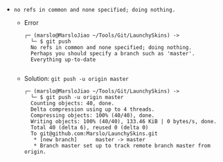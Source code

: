 - `no refs in common and none specified; doing nothing.`
    - Error
        <pre><code>┌─ (marslo@MarsloJiao ~/Tools/Git/LaunchySkins) ->
        └─ $ git push
        No refs in common and none specified; doing nothing.
        Perhaps you should specify a branch such as 'master'.
        Everything up-to-date
        </code></pre>

  - Solution: `git push -u origin master`
      <pre><code>┌─ (marslo@MarsloJiao ~/Tools/Git/LaunchySkins) ->
      └─ $ git push -u origin master
      Counting objects: 40, done.
      Delta compression using up to 4 threads.
      Compressing objects: 100% (40/40), done.
      Writing objects: 100% (40/40), 133.46 KiB | 0 bytes/s, done.
      Total 40 (delta 6), reused 0 (delta 0)
      To git@github.com:Marslo/LaunchySkins.git
       * [new branch]      master -> master
       * Branch master set up to track remote branch master from origin.
      </code></pre>
